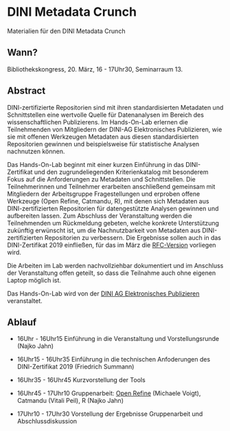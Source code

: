 # DINI Metadata Crunch

Materialien für den DINI Metadata Crunch

## Wann?

Bibliothekskongress, 20. März, 16 - 17Uhr30, Seminarraum 13.

## Abstract

DINI-zertifizierte Repositorien sind mit ihren standardisierten Metadaten und Schnittstellen eine wertvolle Quelle für Datenanalysen im Bereich des wissenschaftlichen Publizierens. Im Hands-On-Lab erlernen die Teilnehmenden von Mitgliedern der DINI-AG Elektronisches Publizieren, wie sie mit offenen Werkzeugen Metadaten aus diesen standardisierten Repositorien gewinnen und beispielsweise für statistische Analysen nachnutzen können.

Das Hands-On-Lab beginnt mit einer kurzen Einführung in das DINI-Zertifikat und den zugrundeliegenden Kriterienkatalog mit besonderem Fokus auf die Anforderungen zu Metadaten und Schnittstellen. Die Teilnehmerinnen und Teilnehmer erarbeiten anschließend gemeinsam mit Mitgliedern der Arbeitsgruppe Fragestellungen und erproben offene Werkzeuge (Open Refine, Catmandu, R), mit denen sich Metadaten aus DINI-zertifizierten Repositorien für datengestützte Analysen gewinnen und aufbereiten lassen. Zum Abschluss der Veranstaltung werden die Teilnehmenden um Rückmeldung gebeten, welche konkrete Unterstützung zukünftig erwünscht ist, um die Nachnutzbarkeit von Metadaten aus DINI-zertifizierten Repositorien zu verbessern. Die Ergebnisse sollen auch in das DINI-Zertifikat 2019 einfließen, für das im März die [RFC-Version](https://dini.de/nachrichten/nachricht/news/dini-news-fuer-dini-zertifikat-fuer-open-access-publikationsdienste-2019-request-for-comments/) vorliegen wird. 

Die Arbeiten im Lab werden nachvollziehbar dokumentiert und im Anschluss der Veranstaltung offen geteilt, so dass die Teilnahme auch ohne eigenen Laptop möglich ist. 

Das Hands-On-Lab wird von der [DINI AG Elektronisches Publizieren](https://dini.de/ag/e-pub/) veranstaltet.

## Ablauf

- 16Uhr - 16Uhr15 	Einführung in die Veranstaltung und Vorstellungsrunde (Najko Jahn)

- 16Uhr15 - 16Uhr35	Einführung in die technischen Anfoderungen des  DINI-Zertifikat 2019 (Friedrich Summann)

- 16Uhr35 - 16Uhr45 	Kurzvorstellung der Tools

- 16Uhr45 - 17Uhr10 	Gruppenarbeit: [Open Refine](openrefine.md) (Michaele Voigt), Catmandu (Vitali Peil), R (Najko Jahn)

- 17Uhr10 - 17Uhr30	Vorstellung der Ergebnisse Gruppenarbeit und Abschlussdiskussion